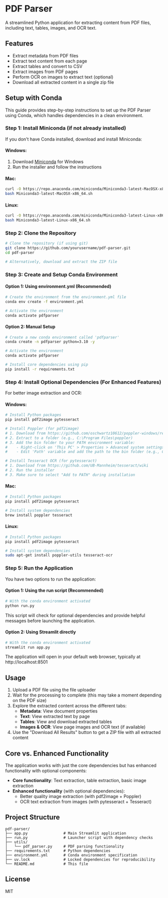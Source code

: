 # PDF Parser

A streamlined Python application for extracting content from PDF files, including text, tables, images, and OCR text.

## Features

- Extract metadata from PDF files
- Extract text content from each page
- Extract tables and convert to CSV
- Extract images from PDF pages
- Perform OCR on images to extract text (optional)
- Download all extracted content in a single zip file

## Setup with Conda

This guide provides step-by-step instructions to set up the PDF Parser using Conda, which handles dependencies in a clean environment.

### Step 1: Install Miniconda (if not already installed)

If you don't have Conda installed, download and install Miniconda:

#### Windows:
1. Download [Miniconda](https://docs.conda.io/en/latest/miniconda.html) for Windows
2. Run the installer and follow the instructions

#### Mac:
```bash
curl -O https://repo.anaconda.com/miniconda/Miniconda3-latest-MacOSX-x86_64.sh
bash Miniconda3-latest-MacOSX-x86_64.sh
```

#### Linux:
```bash
curl -O https://repo.anaconda.com/miniconda/Miniconda3-latest-Linux-x86_64.sh
bash Miniconda3-latest-Linux-x86_64.sh
```

### Step 2: Clone the Repository

```bash
# Clone the repository (if using git)
git clone https://github.com/yourusername/pdf-parser.git
cd pdf-parser

# Alternatively, download and extract the ZIP file
```

### Step 3: Create and Setup Conda Environment

#### Option 1: Using environment.yml (Recommended)

```bash
# Create the environment from the environment.yml file
conda env create -f environment.yml

# Activate the environment
conda activate pdfparser
```

#### Option 2: Manual Setup

```bash
# Create a new conda environment called 'pdfparser'
conda create -n pdfparser python=3.10 -y

# Activate the environment
conda activate pdfparser

# Install core dependencies using pip
pip install -r requirements.txt
```

### Step 4: Install Optional Dependencies (For Enhanced Features)

For better image extraction and OCR:

#### Windows:
```bash
# Install Python packages
pip install pdf2image pytesseract

# Install Poppler (for pdf2image)
# 1. Download from https://github.com/oschwartz10612/poppler-windows/releases/
# 2. Extract to a folder (e.g., C:\Program Files\poppler)
# 3. Add the bin folder to your PATH environment variable:
#    - Right-click on 'This PC' > Properties > Advanced system settings > Environment Variables
#    - Edit 'Path' variable and add the path to the bin folder (e.g., C:\Program Files\poppler\bin)

# Install Tesseract OCR (for pytesseract)
# 1. Download from https://github.com/UB-Mannheim/tesseract/wiki
# 2. Run the installer
# 3. Make sure to select "Add to PATH" during installation
```

#### Mac:
```bash
# Install Python packages
pip install pdf2image pytesseract

# Install system dependencies
brew install poppler tesseract
```

#### Linux:
```bash
# Install Python packages
pip install pdf2image pytesseract

# Install system dependencies
sudo apt-get install poppler-utils tesseract-ocr
```

### Step 5: Run the Application

You have two options to run the application:

#### Option 1: Using the run script (Recommended)

```bash
# With the conda environment activated
python run.py
```

This script will check for optional dependencies and provide helpful messages before launching the application.

#### Option 2: Using Streamlit directly

```bash
# With the conda environment activated
streamlit run app.py
```

The application will open in your default web browser, typically at http://localhost:8501

## Usage

1. Upload a PDF file using the file uploader
2. Wait for the processing to complete (this may take a moment depending on the PDF size)
3. Explore the extracted content across the different tabs:
   - **Metadata**: View document properties
   - **Text**: View extracted text by page
   - **Tables**: View and download extracted tables
   - **Images & OCR**: View page images and OCR text (if available)
4. Use the "Download All Results" button to get a ZIP file with all extracted content

## Core vs. Enhanced Functionality

The application works with just the core dependencies but has enhanced functionality with optional components:

- **Core functionality**: Text extraction, table extraction, basic image extraction
- **Enhanced functionality** (with optional dependencies):
  - Better quality image extraction (with pdf2image + Poppler)
  - OCR text extraction from images (with pytesseract + Tesseract)

## Project Structure

```
pdf-parser/
├── app.py                # Main Streamlit application
├── run.py                # Launcher script with dependency checks
├── utils/
│   └── pdf_parser.py     # PDF parsing functionality
├── requirements.txt      # Python dependencies
├── environment.yml       # Conda environment specification
├── uv.lock               # Locked dependencies for reproducibility
└── README.md             # This file
```

## License

MIT
